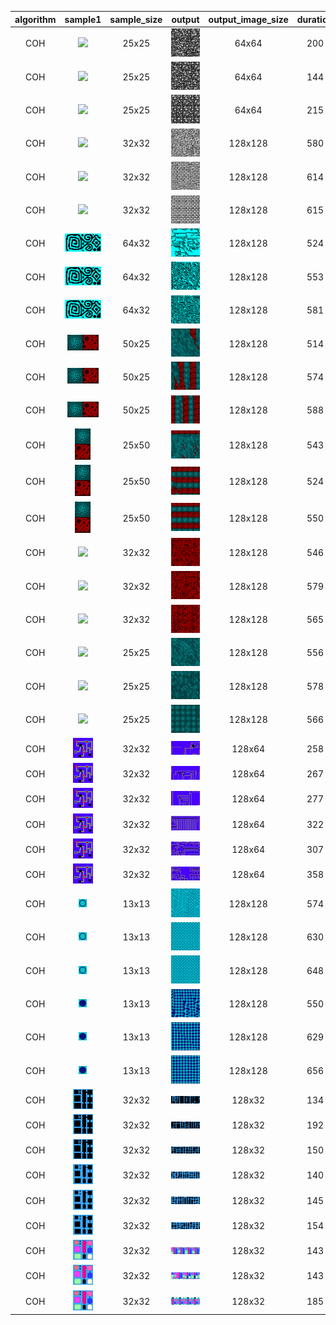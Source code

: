 | algorithm | sample1 | sample_size | output | output_image_size | duration | seed | algorithm_parameters |
|:----:|:----:|:----:|:----:|:----:|:----:|:----:|:----:|
|COH|<img src="Samples/skulls.png">|25x25|<img src="ExperimentsCOH2Output/skulls1.png">|64x64|200|42|neighborhood=1|K=2|
|COH|<img src="Samples/skulls.png">|25x25|<img src="ExperimentsCOH2Output/skulls2.png">|64x64|144|42|neighborhood=2|K=2|
|COH|<img src="Samples/skulls.png">|25x25|<img src="ExperimentsCOH2Output/skulls3.png">|64x64|215|42|neighborhood=3|K=2|
|COH|<img src="Samples/wall.png">|32x32|<img src="ExperimentsCOH2Output/wall1.png">|128x128|580|42|neighborhood=1|K=2|
|COH|<img src="Samples/wall.png">|32x32|<img src="ExperimentsCOH2Output/wall2.png">|128x128|614|42|neighborhood=2|K=2|
|COH|<img src="Samples/wall.png">|32x32|<img src="ExperimentsCOH2Output/wall3.png">|128x128|615|42|neighborhood=3|K=2|
|COH|<img src="Samples/square_spiral.png">|64x32|<img src="ExperimentsCOH2Output/square_spiral1.png">|128x128|524|42|neighborhood=1|K=2|
|COH|<img src="Samples/square_spiral.png">|64x32|<img src="ExperimentsCOH2Output/square_spiral2.png">|128x128|553|42|neighborhood=2|K=2|
|COH|<img src="Samples/square_spiral.png">|64x32|<img src="ExperimentsCOH2Output/square_spiral3.png">|128x128|581|42|neighborhood=3|K=2|
|COH|<img src="Samples/halls_and_foam.png">|50x25|<img src="ExperimentsCOH2Output/halls_and_foam1.png">|128x128|514|33|neighborhood=1|K=2|
|COH|<img src="Samples/halls_and_foam.png">|50x25|<img src="ExperimentsCOH2Output/halls_and_foam2.png">|128x128|574|33|neighborhood=2|K=2|
|COH|<img src="Samples/halls_and_foam.png">|50x25|<img src="ExperimentsCOH2Output/halls_and_foam3.png">|128x128|588|33|neighborhood=3|K=2|
|COH|<img src="Samples/halls_and_foam_v.png">|25x50|<img src="ExperimentsCOH2Output/halls_and_foam_v1.png">|128x128|543|33|neighborhood=1|K=2|
|COH|<img src="Samples/halls_and_foam_v.png">|25x50|<img src="ExperimentsCOH2Output/halls_and_foam_v2.png">|128x128|524|33|neighborhood=2|K=2|
|COH|<img src="Samples/halls_and_foam_v.png">|25x50|<img src="ExperimentsCOH2Output/halls_and_foam_v3.png">|128x128|550|33|neighborhood=3|K=2|
|COH|<img src="Samples/redfoam.png">|32x32|<img src="ExperimentsCOH2Output/redfoam1.png">|128x128|546|42|neighborhood=1|K=2|
|COH|<img src="Samples/redfoam.png">|32x32|<img src="ExperimentsCOH2Output/redfoam2.png">|128x128|579|42|neighborhood=2|K=2|
|COH|<img src="Samples/redfoam.png">|32x32|<img src="ExperimentsCOH2Output/redfoam3.png">|128x128|565|42|neighborhood=3|K=2|
|COH|<img src="Samples/bluehalls.png">|25x25|<img src="ExperimentsCOH2Output/bluehalls1.png">|128x128|556|42|neighborhood=1|K=2|
|COH|<img src="Samples/bluehalls.png">|25x25|<img src="ExperimentsCOH2Output/bluehalls2.png">|128x128|578|42|neighborhood=2|K=2|
|COH|<img src="Samples/bluehalls.png">|25x25|<img src="ExperimentsCOH2Output/bluehalls3.png">|128x128|566|42|neighborhood=3|K=2|
|COH|<img src="Samples/sgraph.png">|32x32|<img src="ExperimentsCOH2Output/sgraph1.png">|128x64|258|-1(539)|neighborhood=1|K=2|
|COH|<img src="Samples/sgraph.png">|32x32|<img src="ExperimentsCOH2Output/sgraph2.png">|128x64|267|-1(27)|neighborhood=2|K=2|
|COH|<img src="Samples/sgraph.png">|32x32|<img src="ExperimentsCOH2Output/sgraph3.png">|128x64|277|-1(605)|neighborhood=3|K=2|
|COH|<img src="Samples/sgraph.png">|32x32|<img src="ExperimentsCOH2Output/sgraph4.png">|128x64|322|-1(331)|neighborhood=4|K=2|
|COH|<img src="Samples/sgraph.png">|32x32|<img src="ExperimentsCOH2Output/sgraph5.png">|128x64|307|-1(270)|neighborhood=5|K=2|
|COH|<img src="Samples/sgraph.png">|32x32|<img src="ExperimentsCOH2Output/sgraph6.png">|128x64|358|-1(400)|neighborhood=6|K=2|
|COH|<img src="Samples/ball.png">|13x13|<img src="ExperimentsCOH2Output/ball1.png">|128x128|574|-1(855)|neighborhood=3|K=2|
|COH|<img src="Samples/ball.png">|13x13|<img src="ExperimentsCOH2Output/ball2.png">|128x128|630|-1(537)|neighborhood=4|K=2|
|COH|<img src="Samples/ball.png">|13x13|<img src="ExperimentsCOH2Output/ball3.png">|128x128|648|-1(267)|neighborhood=5|K=2|
|COH|<img src="Samples/solid_ball.png">|13x13|<img src="ExperimentsCOH2Output/solid_ball1.png">|128x128|550|-1(19)|neighborhood=3|K=2|
|COH|<img src="Samples/solid_ball.png">|13x13|<img src="ExperimentsCOH2Output/solid_ball2.png">|128x128|629|-1(678)|neighborhood=4|K=2|
|COH|<img src="Samples/solid_ball.png">|13x13|<img src="ExperimentsCOH2Output/solid_ball3.png">|128x128|656|-1(400)|neighborhood=5|K=2|
|COH|<img src="Samples/city.png">|32x32|<img src="ExperimentsCOH2Output/city1.png">|128x32|134|4242|neighborhood=3|K=2|
|COH|<img src="Samples/city.png">|32x32|<img src="ExperimentsCOH2Output/city2.png">|128x32|192|4242|neighborhood=4|K=2|
|COH|<img src="Samples/city.png">|32x32|<img src="ExperimentsCOH2Output/city3.png">|128x32|150|4242|neighborhood=5|K=2|
|COH|<img src="Samples/city2.png">|32x32|<img src="ExperimentsCOH2Output/cityb1.png">|128x32|140|4242|neighborhood=3|K=2|
|COH|<img src="Samples/city2.png">|32x32|<img src="ExperimentsCOH2Output/cityb2.png">|128x32|145|4242|neighborhood=4|K=2|
|COH|<img src="Samples/city2.png">|32x32|<img src="ExperimentsCOH2Output/cityb3.png">|128x32|154|4242|neighborhood=5|K=2|
|COH|<img src="Samples/city3.png">|32x32|<img src="ExperimentsCOH2Output/cityc1.png">|128x32|143|4242|neighborhood=3|K=2|
|COH|<img src="Samples/city3.png">|32x32|<img src="ExperimentsCOH2Output/cityc2.png">|128x32|143|4242|neighborhood=4|K=2|
|COH|<img src="Samples/city3.png">|32x32|<img src="ExperimentsCOH2Output/cityc3.png">|128x32|185|4242|neighborhood=5|K=2|
